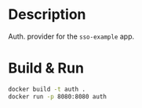 # Description

Auth. provider for the `sso-example` app.

# Build & Run

```bash
docker build -t auth .
docker run -p 8080:8080 auth
```
